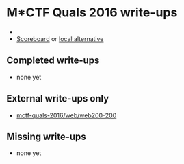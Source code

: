# M*CTF Quals 2016 write-ups

* <TODO>
* [Scoreboard](https://ctftime.org/event/368) or [local alternative](scoreboard.txt)

## Completed write-ups

* none yet

## External write-ups only

* [mctf-quals-2016/web/web200-200](mctf-quals-2016/web/web200-200)

## Missing write-ups

* none yet